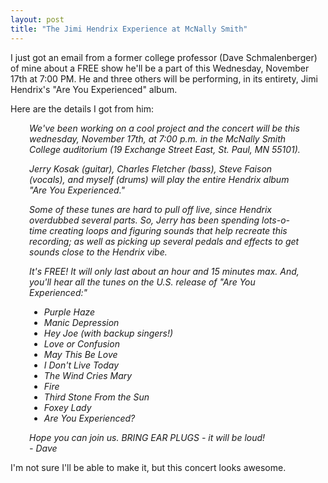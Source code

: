 ```yaml
---
layout: post
title: "The Jimi Hendrix Experience at McNally Smith"
---
```


<p>I just got an email from a former college professor (Dave Schmalenberger) of mine about a FREE show he'll be a part of this Wednesday, November 17th at 7:00 PM. He and three others will be performing, in its entirety, Jimi Hendrix's "Are You Experienced" album.</p>
  
<p>Here are the details I got from him:</p>
  
<div style="margin-left: 30px;margin-right: 30px;"><cite> 
<p> We've been working on a cool project and the concert will be  this wednesday, November 17th, at 7:00 p.m. in the McNally  Smith College auditorium (19 Exchange Street East, St. Paul,  MN 55101).</p>
  
<p>Jerry Kosak (guitar), Charles Fletcher (bass), Steve Faison  (vocals), and myself (drums) will play the entire Hendrix  album "Are You Experienced."</p>
  
<p>Some of these tunes are hard to pull off live, since Hendrix overdubbed several parts.  So, Jerry has been spending lots-o-time creating loops and figuring sounds that help recreate this recording; as well as picking up several pedals and effects to get sounds close to the Hendrix vibe.</p>
  
<p>It's FREE!  It will only last about an hour and 15 minutes max.  And, you'll hear all the tunes on the U.S. release of "Are You Experienced:"</p>
  
<ul>
<li>Purple Haze</li> 
<li>Manic Depression</li> 
<li>Hey Joe (with backup singers!)</li> 
<li>Love or Confusion</li> 
<li>May This Be Love</li> 
<li>I Don't Live Today</li> 
<li>The Wind Cries Mary</li> 
<li>Fire</li> 
<li>Third Stone From the Sun</li> 
<li>Foxey Lady</li> 
<li>Are You Experienced?</li></ul>  
<p>Hope you can join us. BRING EAR PLUGS - it will be loud! <br/>- Dave</p>
</cite></div>  
<p>I'm not sure I'll be able to make it, but this concert looks awesome.</p>
    
